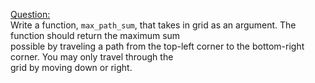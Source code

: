 <ins>Question:</ins></br>
Write a function, `max_path_sum`, that takes in grid as an argument. The function should return the maximum sum </br>
possible by traveling a path from the top-left corner to the bottom-right corner. You may only travel through the </br>
grid by moving down or right.

